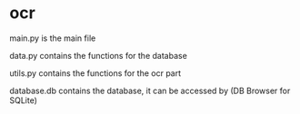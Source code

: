 # ocr

main.py is the main file

data.py contains the functions for the database

utils.py contains the functions for the ocr part

database.db contains the database, it can be accessed by (DB Browser for SQLite)
